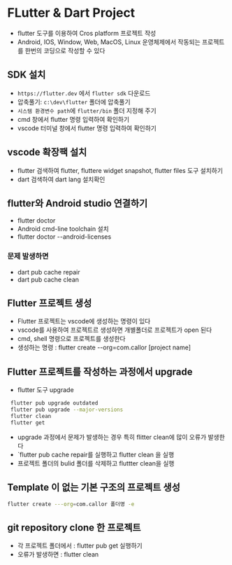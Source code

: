 # FLutter & Dart Project

- flutter 도구를 이용하여 Cros platform 프로젝트 작성
- Android, IOS, Window, Web, MacOS, Linux 운영체제에서 작동되는
  프로젝트를 한번의 코딩으로 작성할 수 있다

## SDK 설치

- `https://flutter.dev` 에서 `flutter sdk` 다운로드
- 압축풀기: `c:\dev\flutter` 폴더에 압축풀기
- `시스템 환경변수 path`에 `flutter/bin` 폴더 지정해 주기
- cmd 창에서 flutter 명령 입력하여 확인하기
- vscode 터미널 창에서 flutter 명령 입력하여 확인하기

## vscode 확장팩 설치

- flutter 검색하여 flutter, fluttere widget snapshot, flutter files 도구 설치하기
- dart 검색하여 dart lang 설치확인

## flutter와 Android studio 연결하기

- flutter doctor
- Android cmd-line toolchain 설치
- flutter doctor --android-licenses

### 문제 발생하면

- dart pub cache repair
- dart pub cache clean

## Flutter 프로젝트 생성

- Flutter 프로젝트는 vscode에 생성하는 명령이 있다
- vscode를 사용하여 프로젝트르 생성하면 개별폴더로 프로젝트가 open 된다
- cmd, shell 명령으로 프로젝트를 생성한다
- 생성하는 명령 : flutter create --org=com.callor [project name]

## Flutter 프로젝트를 작성하는 과정에서 upgrade

- flutter 도구 upgrade

```bash
 flutter pub upgrade outdated
 flutter pub upgrade --major-versions
 flutter clean
 flutter get
```

- upgrade 과정에서 문제가 발생하는 경우 특히 flitter clean에 많이 오류가 발생한다
- `flutter pub cache repair를 실행하고 flutter clean 을 실행
- 프로젝트 폴더의 bulid 폴더를 삭제하고 fluttter clean을 실행

## Template 이 없는 기본 구조의 프로젝트 생성

```bash
flutter create ---org=com.callor 폴더명 -e
```

## git repository clone 한 프로젝트

- 각 프로젝트 폴더에서 : flutter pub get 실행하기
- 오류가 발생하면 : flutter clean
